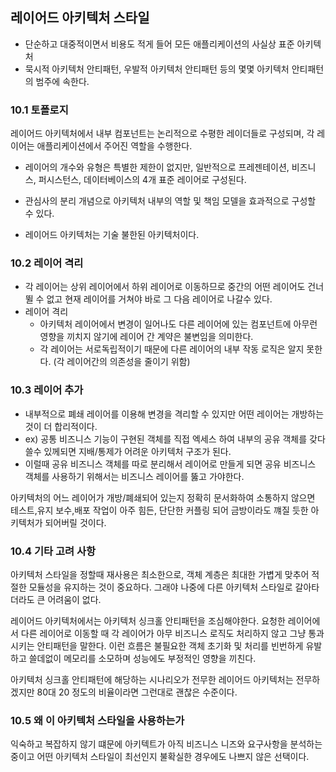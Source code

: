 ## 레이어드 아키텍처 스타일

- 단순하고 대중적이면서 비용도 적게 들어 모든 애플리케이션의 사실상 표준 아키텍처
- 묵시적 아키텍처 안티패턴, 우발적 아키텍처 안티패턴 등의 몇몇 아키텍처 안티패턴의 범주에 속한다.

### 10.1 토폴로지

레이어드 아키텍처에서 내부 컴포넌트는 논리적으로 수평한 레이더들로 구성되며, 각 레이어는 애플리케이션에서 주어진 역할을 수행한다.

- 레이어의 개수와 유형은 특별한 제한이 없지만, 일반적으로 프레젠테이션, 비즈니스, 퍼시스턴스, 데이터베이스의 4개 표준 레이어로 구성된다.

- 관심사의 분리 개념으로 아키텍처 내부의 역할 및 책임 모델을 효과적으로 구성할 수 있다.
- 레이어드 아키텍처는 기술 불한된 아키텍처이다.

### 10.2 레이어 격리

- 각 레이어는 상위 레이어에서 하위 레이어로 이동하므로 중간의 어떤 레이어도 건너뛸 수 없고 현재 레이어를 거쳐야 바로 그 다음 레이어로 나갈수 있다.
- 레이어 격리
  - 아키텍처 레이어에서 변경이 일어나도 다른 레이어에 있는 컴포넌트에 아무런 영향을 끼치지 않기에 레이어 간 계약은 불변임을 의미한다.
  - 각 레이어는 서로독립적이기 때문에 다른 레이어의 내부 작동 로직은 알지 못한다. (각 레이어간의 의존성을 줄이기 위함)

### 10.3 레이어 추가

- 내부적으로 폐쇄 레이어를 이용해 변경을 격리할 수 있지만 어떤 레이어는 개방하는것이 더 합리적이다.
- ex) 공통 비즈니스 기능이 구현된 객체를 직접 엑세스 하여 내부의 공유 객체를 갖다 쓸수 있께되면 지배/통제가 어려운 아키텍처 구조가 된다.
- 이럴때 공유 비즈니스 객체를 따로 분리해서 레이어로 만들게 되면 공유 비즈니스 객체를 사용하기 위해서는 비즈니스 레이어를 뚫고 가야한다.

아키텍처의 어느 레이어가 개방/폐쇄되어 있는지 정확히 문서화하여 소통하지 않으면 테스트,유지 보수,배포 작업이 아주 힘든, 단단한 커플링 되어 금방이라도 꺠질 듯한 아키텍처가 되어버릴 것이다.

### 10.4 기타 고려 사항

아키텍처 스타일을 정할때 재사용은 최소한으로, 객체 계층은 최대한 가볍게 맞추어 적절한 모듈성을 유지하는 것이 중요하다.
그래야 나중에 다른 아키텍처 스타일로 갈아타더라도 큰 어려움이 없다.

레이어드 아키텍처에서는 아키텍처 싱크홀 안티패턴을 조심해야한다. 요청한 레이어에서 다른 레이어로 이동할 때 각 레이어가 아무 비즈니스 로직도 처리하지 않고 그냥 통과 시키는 안티패턴을 말한다.
이런 흐름은 불필요한 객체 초기화 및 처리를 빈번하게 유발하고 쓸데없이 메모리를 소모하며 성능에도 부정적인 영향을 끼친다.

아키텍처 싱크홀 안티패턴에 해당하는 시나리오가 전무한 레이어드 아키텍처는 전무하겠지만 80대 20 정도의 비율이라면 그런대로 괜찮은 수준이다.

### 10.5 왜 이 아키텍처 스타일을 사용하는가

익숙하고 복잡하지 않기 떄문에 아키텍트가 아직 비즈니스 니즈와 요구사항을 분석하는 중이고 어떤 아키텍처 스타일이 최선인지 불확실한 경우에도 나쁘지 않은 선택이다.
